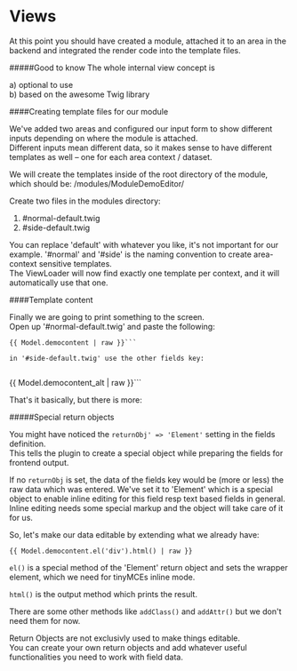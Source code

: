 # Views

At this point you should have created a module, attached it to an area in the backend and integrated the render code into the template files.

#####Good to know
The whole internal view concept is

a) optional to use  
b) based on the awesome Twig library

####Creating template files for our module

We've added two areas and configured our input form to show different inputs depending on where the module is attached.  
Different inputs mean different data, so it makes sense to have different templates as well – one for each area context / dataset.

We will create the templates inside of the root directory of the module, which should be: /modules/ModuleDemoEditor/

Create two files in the modules directory:

1. \#normal-default.twig
2. \#side-default.twig

You can replace 'default' with whatever you like, it's not important for our example. '#normal' and '#side' is the naming convention to create area-context sensitive templates.  
The ViewLoader will now find exactly one template per context, and it will automatically use that one.


####Template content

Finally we are going to print something to the screen.  
Open up '#normal-default.twig' and paste the following:

```
{{ Model.democontent | raw }}```

in '#side-default.twig' use the other fields key:


```
{{ Model.democontent_alt | raw }}```


That's it basically, but there is more:


#####Special return objects

You might have noticed the `returnObj' => 'Element'` setting in the fields definition.  
This tells the plugin to create a special object while preparing the fields for frontend output.

If no `returnObj` is set, the data of the fields key would be (more or less) the raw data which was entered. 
We've set it to 'Element' which is a special object to enable inline editing for this field resp text based fields in general.  
Inline editing needs some special markup and the object will take care of it for us.

So, let's make our data editable by extending what we already have:

```{{ Model.democontent.el('div').html() | raw }}```

`el()` is a special method of the 'Element' return object and sets the wrapper element, which we need for tinyMCEs inline mode.

`html()` is the output method which prints the result.

There are some other methods like `addClass()` and `addAttr()` but we don't need them for now.

Return Objects are not exclusivly used to make things editable.  
You can create your own return objects and add whatever useful functionalities you need to work with field data.


